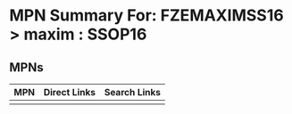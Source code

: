 



# MPN Summary For: FZEMAXIMSS16 > maxim : SSOP16

## MPNs
  

|MPN|Direct Links|Search Links|
| :--- | :--- | :--- |
||||
